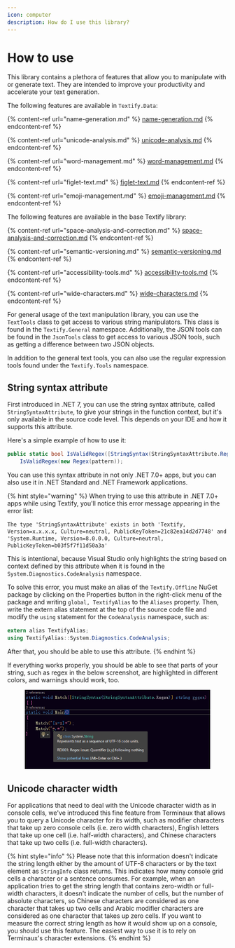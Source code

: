 ```yaml
---
icon: computer
description: How do I use this library?
---
```


# How to use

This library contains a plethora of features that allow you to manipulate with or generate text. They are intended to improve your productivity and accelerate your text generation.

The following features are available in `Textify.Data`:

{% content-ref url="name-generation.md" %}
[name-generation.md](name-generation.md)
{% endcontent-ref %}

{% content-ref url="unicode-analysis.md" %}
[unicode-analysis.md](unicode-analysis.md)
{% endcontent-ref %}

{% content-ref url="word-management.md" %}
[word-management.md](word-management.md)
{% endcontent-ref %}

{% content-ref url="figlet-text.md" %}
[figlet-text.md](figlet-text.md)
{% endcontent-ref %}

{% content-ref url="emoji-management.md" %}
[emoji-management.md](emoji-management.md)
{% endcontent-ref %}

The following features are available in the base Textify library:

{% content-ref url="space-analysis-and-correction.md" %}
[space-analysis-and-correction.md](space-analysis-and-correction.md)
{% endcontent-ref %}

{% content-ref url="semantic-versioning.md" %}
[semantic-versioning.md](semantic-versioning.md)
{% endcontent-ref %}

{% content-ref url="accessibility-tools.md" %}
[accessibility-tools.md](accessibility-tools.md)
{% endcontent-ref %}

{% content-ref url="wide-characters.md" %}
[wide-characters.md](wide-characters.md)
{% endcontent-ref %}

For general usage of the text manipulation library, you can use the `TextTools` class to get access to various string manipulators. This class is found in the `Textify.General` namespace. Additionally, the JSON tools can be found in the `JsonTools` class to get access to various JSON tools, such as getting a difference between two JSON objects.

In addition to the general text tools, you can also use the regular expression tools found under the `Textify.Tools` namespace.

## String syntax attribute

First introduced in .NET 7, you can use the string syntax attribute, called `StringSyntaxAttribute`, to give your strings in the function context, but it's only available in the source code level. This depends on your IDE and how it supports this attribute.

Here's a simple example of how to use it:

```csharp
public static bool IsValidRegex([StringSyntax(StringSyntaxAttribute.Regex)] string pattern) =>
    IsValidRegex(new Regex(pattern));
```

You can use this syntax attribute in not only .NET 7.0+ apps, but you can also use it in .NET Standard and .NET Framework applications.

{% hint style="warning" %}
When trying to use this attribute in .NET 7.0+ apps while using Textify, you'll notice this error message appearing in the error list:

```
The type 'StringSyntaxAttribute' exists in both 'Textify, Version=x.x.x.x, Culture=neutral, PublicKeyToken=21c82ea14d2d7748' and 'System.Runtime, Version=8.0.0.0, Culture=neutral, PublicKeyToken=b03f5f7f11d50a3a'
```

This is intentional, because Visual Studio only highlights the string based on context defined by this attribute when it is found in the `System.Diagnostics.CodeAnalysis` namespace.

To solve this error, you must make an alias of the `Textify.Offline` NuGet package by clicking on the Properties button in the right-click menu of the package and writing `global, TextifyAlias` to the `Aliases` property. Then, write the extern alias statement at the top of the source code file and modify the `using` statement for the `CodeAnalysis` namespace, such as:

```csharp
extern alias TextifyAlias;
using TextifyAlias::System.Diagnostics.CodeAnalysis;
```

After that, you should be able to use this attribute.
{% endhint %}

If everything works properly, you should be able to see that parts of your string, such as regex in the below screenshot, are highlighted in different colors, and warnings should work, too.

<figure><img src="../../.gitbook/assets/image.png" alt=""><figcaption></figcaption></figure>

## Unicode character width

For applications that need to deal with the Unicode character width as in console cells, we've introduced this fine feature from Terminaux that allows you to query a Unicode character for its width, such as modifier characters that take up zero console cells (i.e. zero width characters), English letters that take up one cell (i.e. half-width characters), and Chinese characters that take up two cells (i.e. full-width characters).

{% hint style="info" %}
Please note that this information doesn't indicate the string length either by the amount of UTF-8 characters or by the text element as `StringInfo` class returns. This indicates how many console grid cells a character or a sentence consumes. For example, when an application tries to get the string length that contains zero-width or full-width characters, it doesn't indicate the number of cells, but the number of absolute characters, so Chinese characters are considered as one character that takes up two cells and Arabic modifier characters are considered as one character that takes up zero cells. If you want to measure the correct string length as how it would show up on a console, you should use this feature. The easiest way to use it is to rely on Terminaux's character extensions.
{% endhint %}
